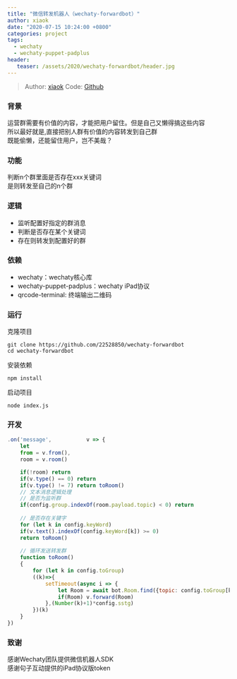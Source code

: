 ```yaml
---
title: "微信转发机器人（wechaty-forwardbot）"
author: xiaok
date: "2020-07-15 10:24:00 +0800"
categories: project
tags:
  - wechaty
  - wechaty-puppet-padplus
header:
   teaser: /assets/2020/wechaty-forwardbot/header.jpg
---
```

> Author: [xiaok](https://github.com/22528850)
> Code: [Github](https://github.com/22528850/wechaty-forwardbot)

### 背景

运营群需要有价值的内容，才能把用户留住。但是自己又懒得搞这些内容  
所以最好就是,直接把别人群有价值的内容转发到自己群  
既能偷懒，还能留住用户，岂不美哉？

### 功能

判断n个群里面是否存在xxx关键词  
是则转发至自己的n个群

### 逻辑

- 监听配置好指定的群消息
- 判断是否存在某个关键词
- 存在则转发到配置好的群

### 依赖

- wechaty：wechaty核心库
- wechaty-puppet-padplus：wechaty iPad协议
- qrcode-terminal: 终端输出二维码

### 运行

克隆项目

```shell
git clone https://github.com/22528850/wechaty-forwardbot
cd wechaty-forwardbot
```

安装依赖

```shell
npm install
```

启动项目

```shell
node index.js
```

### 开发
```javascript
.on('message',           v => {
	let
	from = v.from(),
	room = v.room()

	if(!room) return
	if(v.type() == 0) return
	if(v.type() != 7) return toRoom()
	// 文本消息逻辑处理
	// 是否为监听群
	if(config.group.indexOf(room.payload.topic) < 0) return
	
	// 是否存在关键字
	for (let k in config.keyWord)
	if(v.text().indexOf(config.keyWord[k]) >= 0)
	return toRoom()
	
	// 循环发送转发群
	function toRoom()
	{
		for (let k in config.toGroup)
		((k)=>{
			setTimeout(async i => {
				let Room = await bot.Room.find({topic: config.toGroup[k]})
				if(Room) v.forward(Room)
			},(Number(k)+1)*config.sstg)
		})(k)
	}
})
```


### 致谢

感谢Wechaty团队提供微信机器人SDK  
感谢句子互动提供的iPad协议版token

